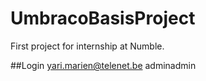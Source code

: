 # UmbracoBasisProject
First project for internship at Numble.

##Login
yari.marien@telenet.be
adminadmin
